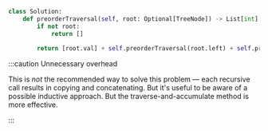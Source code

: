 ```python
class Solution:
    def preorderTraversal(self, root: Optional[TreeNode]) -> List[int]:
        if not root:
            return []
        
        return [root.val] + self.preorderTraversal(root.left) + self.preorderTraversal(root.right)
```

:::caution Unnecessary overhead

This is *not* the recommended way to solve this problem &#8212; each recursive call results in copying and concatenating. But it's useful to be aware of a possible inductive approach. But the traverse-and-accumulate method is more effective.

:::